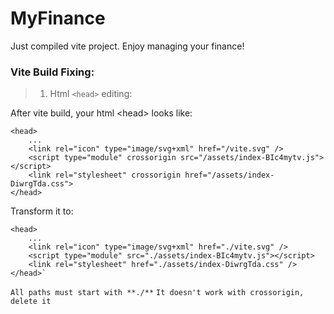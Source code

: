 # MyFinance

Just compiled vite project.
Enjoy managing your finance!

### Vite Build Fixing:

> 1. Html `<head>` editing:

After vite build, your html \<head\> looks like:

```
<head>
    ...
    <link rel="icon" type="image/svg+xml" href="/vite.svg" />
    <script type="module" crossorigin src="/assets/index-BIc4mytv.js"></script>
    <link rel="stylesheet" crossorigin href="/assets/index-DiwrgTda.css">
</head>
```

Transform it to:

```
<head>
    ...
    <link rel="icon" type="image/svg+xml" href="./vite.svg" />
    <script type="module" src="./assets/index-BIc4mytv.js"></script>
    <link rel="stylesheet" href="./assets/index-DiwrgTda.css" />
</head>`
```

`All paths must start with **./**`
`It doesn't work with crossorigin, delete it`
